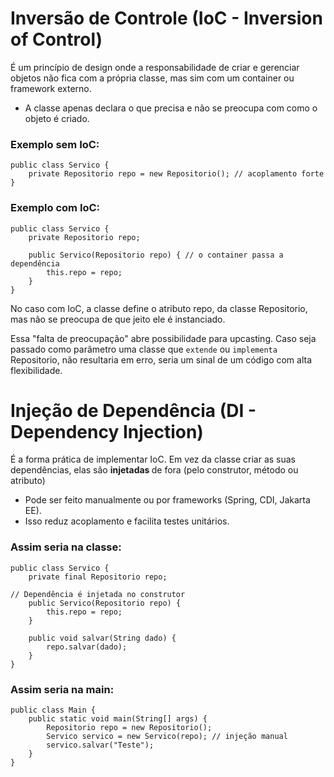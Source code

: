 # Inversão de Controle (IoC - Inversion of Control)

É um princípio de design onde a responsabilidade de criar e gerenciar objetos não fica com a própria classe, mas sim com um container ou framework externo.
* A classe apenas declara o que precisa e não se preocupa com como o objeto é criado.

###  Exemplo sem IoC:

    public class Servico {
        private Repositorio repo = new Repositorio(); // acoplamento forte
    }

###  Exemplo com IoC:
    public class Servico {
        private Repositorio repo;

        public Servico(Repositorio repo) { // o container passa a dependência
            this.repo = repo;
        }
    }

No caso com IoC, a classe define o atributo repo, da classe Repositorio, mas não se preocupa de que jeito ele é instanciado. <br>

Essa "falta de preocupação" abre possibilidade para upcasting. Caso seja passado como parâmetro uma classe que `extende` ou `implementa` Repositorio, não resultaria em erro, seria um sinal de um código com alta flexibilidade.

# Injeção de Dependência (DI - Dependency Injection)
É a forma prática de implementar IoC. Em vez da classe criar as suas dependências, elas são <b> injetadas </b> de fora (pelo construtor, método ou atributo)
* Pode ser feito manualmente ou por frameworks (Spring, CDI, Jakarta EE).
* Isso reduz acoplamento e facilita testes unitários.

### Assim seria na classe:

    public class Servico {
        private final Repositorio repo;

    // Dependência é injetada no construtor
        public Servico(Repositorio repo) {
            this.repo = repo;
        }

        public void salvar(String dado) {
            repo.salvar(dado);
        }
    }

### Assim seria na main:

    public class Main {
        public static void main(String[] args) {
            Repositorio repo = new Repositorio();
            Servico servico = new Servico(repo); // injeção manual
            servico.salvar("Teste");
        }
    }
